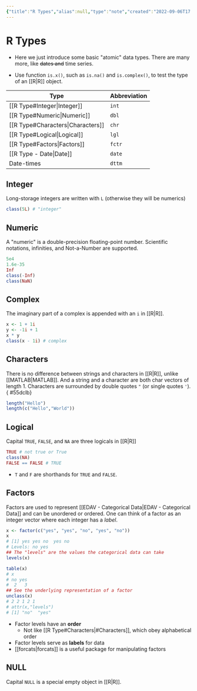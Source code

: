 ```yaml
---
{"title":"R Types","alias":null,"type":"note","created":"2022-09-06T17:38:35","modified":"2022-12-11T18:40:45","dg-publish":true,"sup":[{}],"state":"done","permalink":"/r-type/","dgPassFrontmatter":true,"updated":"2022-12-11T18:40:45"}
---
```



# R Types

- <span class="alt-check alt-check-rmk">Here we just introduce some basic "atomic" data types. There are many more, like ~~dates and~~ time series.</span>

- <span class="alt-check alt-check-tip">Use function `is.x()`, such as `is.na()` and `is.complex()`, to test the type of an [[R\|R]] object.</span>

| Type                              | Abbreviation |
| --------------------------------- | ------------ |
| [[R Type#Integer\|Integer]]       | `int`        |
| [[R Type#Numeric\|Numeric]]       | `dbl`        |
| [[R Type#Characters\|Characters]] | `chr`        |
| [[R Type#Logical\|Logical]]       | `lgl`        |
| [[R Type#Factors\|Factors]]       | `fctr`       |
| [[R Type - Date\|Date]]           | `date`       |
| Date-times                        | `dttm`       |

## Integer

Long-storage integers are written with `L` (otherwise they will be numerics)

```r
class(5L) # "integer"
```

## Numeric

A "numeric" is a double-precision floating-point number.
Scientific notations, infinities, and Not-a-Number are supported.

```r
5e4
1.6e-35
Inf
class(-Inf)
class(NaN)
```

## Complex

The imaginary part of a complex is appended with an `i` in [[R\|R]].

```r
x <- 1 + 1i
y <- -1i + 1
x * y
class(x - 1i) # complex
```

## Characters

There is no difference between strings and characters in [[R\|R]], unlike [[MATLAB\|MATLAB]].
And a string and a character are both char vectors of length 1.
Characters are surrounded by double quotes `"` (or single quotes `'`).
{ #55dclb}


```r
length("Hello")
length(c("Hello","World"))
```

## Logical

Capital `TRUE`, `FALSE`, and `NA` are three logicals in [[R\|R]]

```r
TRUE # not true or True
class(NA)
FALSE == FALSE # TRUE
```

- <span class="alt-check alt-check-tip">`T` and `F` are shorthands for `TRUE` and `FALSE`.</span>

## Factors

Factors are used to represent [[EDAV - Categorical Data\|EDAV - Categorical Data]] and can be unordered or ordered. One can think of a factor as an integer vector where each integer has a *label*.

```r
x <- factor(c("yes", "yes", "no", "yes", "no")) 
x
# [1] yes yes no  yes no 
# Levels: no yes
## The "levels" are the values the categorical data can take
levels(x)

table(x) 
# x
# no yes 
#  2   3 
## See the underlying representation of a factor
unclass(x)
# 2 2 1 2 1
# attr(x,"levels")
# [1] "no"  "yes"
```

- Factor levels have an **order**
    - Not like [[R Type#Characters\|#Characters]], which obey alphabetical order
- Factor levels serve as **labels** for data
- [[forcats\|forcats]] is a useful package for manipulating factors

## NULL

Capital `NULL` is a special empty object in [[R\|R]].
